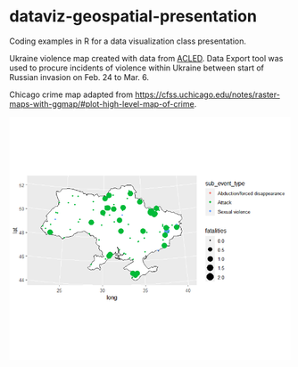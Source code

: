 # dataviz-geospatial-presentation
Coding examples in R for a data visualization class presentation.

Ukraine violence map created with data from [ACLED](https://acleddata.com/). Data Export tool was used to procure incidents of violence within Ukraine between start of Russian invasion on Feb. 24 to Mar. 6.

Chicago crime map adapted from https://cfss.uchicago.edu/notes/raster-maps-with-ggmap/#plot-high-level-map-of-crime.

![Ukraine Violence Map](ukraine-violence-map.png)
